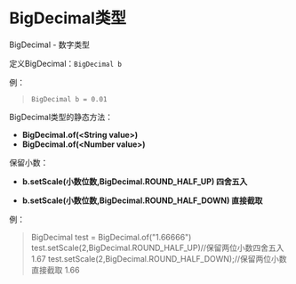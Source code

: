# BigDecimal类型

BigDecimal - 数字类型

定义BigDecimal：`BigDecimal b`

例：

>     BigDecimal b = 0.01

BigDecimal类型的静态方法：

 - **BigDecimal.of(&lt;String value&gt;)**
 - **BigDecimal.of(&lt;Number value&gt;)**

保留小数：

- **b.setScale(小数位数,BigDecimal.ROUND_HALF_UP)   四舍五入**

- **b.setScale(小数位数,BigDecimal.ROUND_HALF_DOWN)   直接截取**

例：

> BigDecimal test = BigDecimal.of("1.66666")
> test.setScale(2,BigDecimal.ROUND_HALF_UP)//保留两位小数四舍五入 1.67
> test.setScale(2,BigDecimal.ROUND_HALF_DOWN);//保留两位小数直接截取  1.66